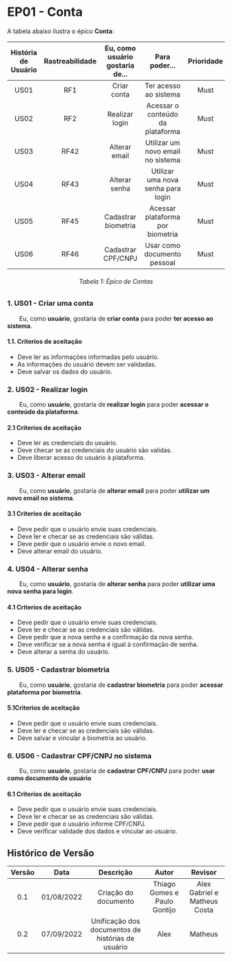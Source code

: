 # EP01 - Conta
A tabela abaixo ilustra o épico **Conta**:

| História de Usuário | Rastreabilidade | Eu, como usuário gostaria de... | Para poder... | Prioridade |
|:-:|:-:|:-:|:-:|:-:|
| US01 | RF1 | Criar conta | Ter acesso ao sistema | Must |
| US02 | RF2 | Realizar login | Acessar o conteúdo da plataforma | Must |
| US03 | RF42| Alterar email | Utilizar um novo email no sistema | Must |
| US04 | RF43 | Alterar senha | Utilizar uma nova senha para login | Must |
| US05 | RF45 | Cadastrar biometria | Acessar plataforma por biometria | Must |
| US06 | RF46| Cadastrar CPF/CNPJ | Usar como documento pessoal | Must |
<h6 align = "center"> Tabela 1: Épico de Contas</h6>

### 1. US01 - Criar uma conta
&emsp;&emsp;Eu, como **usuário**, gostaria de **criar conta** para poder **ter acesso ao sistema**.

#### 1.1. Criterios de aceitação
- Deve ler as informações informadas pelo usuário.
- As informações do usuário devem ser validadas.
- Deve salvar os dados do usuário.

### 2. US02 - Realizar login
&emsp;&emsp;Eu, como **usuário**, gostaria de **realizar login** para poder **acessar o conteúdo da plataforma**.
#### 2.1 Criterios de aceitação
- Deve ler as credenciais do usuário.
- Deve checar se as credenciais do usuário são validas.
- Deve liberar acesso do usuário à plataforma.
### 3. US03 - Alterar email 
&emsp;&emsp;Eu, como **usuário**, gostaria de **alterar email** para poder **utilizar um novo email no sistema**.
#### 3.1 Criterios de aceitação
- Deve pedir que o usuário envie suas credenciais.
- Deve ler e checar se as credenciais são válidas.
- Deve pedir que o usuário envie o novo email.
- Deve alterar email do usuário.
### 4. US04 - Alterar senha
&emsp;&emsp;Eu, como **usuário**, gostaria de **alterar senha** para poder **utilizar uma nova senha para login**.
#### 4.1 Criterios de aceitação
- Deve pedir que o usuário envie suas credenciais.
- Deve ler e checar se as credenciais são válidas.
- Deve pedir que a nova senha e a confirmação da nova senha.
- Deve verificar se a nova senha é igual à confirmação de senha.
- Deve alterar a senha do usuário.
### 5. US05 - Cadastrar biometria
&emsp;&emsp;Eu, como **usuário**, gostaria de **cadastrar biometria** para poder **acessar plataforma por biometria**.
#### 5.1Criterios de aceitação
- Deve pedir que o usuário envie suas credenciais.
- Deve ler e checar se as credenciais são válidas.
- Deve salvar e vincular a biometria ao usuário.

### 6. US06 - Cadastrar CPF/CNPJ no sistema
&emsp;&emsp;Eu, como **usuário**, gostaria de **cadastrar CPF/CNPJ** para poder **usar como documento de usuário**
#### 6.1 Criterios de aceitação
- Deve pedir que o usuário envie suas credenciais.
- Deve ler e checar se as credenciais são válidas.
- Deve pedir que o usuário informe CPF/CNPJ.
- Deve verificar validade dos dados e vincular ao usuário.

## Histórico de Versão
| Versão | Data | Descrição | Autor | Revisor |
|:-:|:-:|:-:|:-:|:-:|
| 0.1 | 01/08/2022 | Criação do documento | Thiago Gomes e Paulo Gontijo | Alex Gabriel e Matheus Costa |
|0.2|07/09/2022|Unificação dos documentos de histórias de usuário|Alex|Matheus|